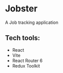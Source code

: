# Jobster

A Job tracking application

## Tech tools:

- React
- Vite
- React Router 6
- Redux Toolkit
